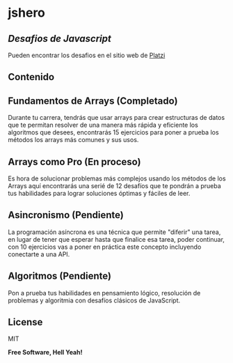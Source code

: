 # jshero
## _Desafios de Javascript_

Pueden encontrar los desafios en el sitio web de [Platzi](https://jshero.platzi.com/challenges)

## Contenido

## Fundamentos de Arrays (Completado)
Durante tu carrera, tendrás que usar arrays para crear estructuras de datos que te permitan resolver de una manera más rápida y eficiente los algoritmos que desees, encontrarás 15 ejercicios para poner a prueba los métodos los arrays más comunes y sus usos.

## Arrays como Pro (En proceso)
Es hora de solucionar problemas más complejos usando los métodos de los Arrays aquí encontrarás una serié de 12 desafíos que te pondrán a prueba tus habilidades ​para lograr soluciones óptimas y fáciles de leer.

## Asincronismo (Pendiente)
La programación asíncrona es una técnica que permite "diferir" una tarea, en lugar de tener que esperar hasta que finalice esa tarea, poder continuar, con 10 ejercicios vas a poner en práctica este concepto incluyendo conectarte a una API.

## Algoritmos (Pendiente)
Pon a prueba tus habilidades en pensamiento lógico, resolución de problemas y algoritmia con desafíos clásicos de JavaScript.

## License

MIT

**Free Software, Hell Yeah!**
